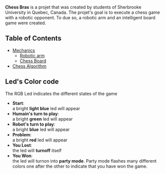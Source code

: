 **Chess Bras** is a projet that was created by students of Sherbrooke University in Quebec, Canada. The projet's goal is to execute a chess game with a robotic opponent. To due so, a robotic arm and an intelligent board game were created. 

## Table of Contents
- [Mechanics](https://github.com/ClanDesDindesLibres2/RoboticArm_ChessBoard_Mechanic/blob/main/README.md#mechanics-robotic-arm-and-chessboard)
   - [Robotic arm](https://github.com/ClanDesDindesLibres2/RoboticArm_ChessBoard_Mechanic#1--robotic-arm)
   - [Chess Board](https://github.com/ClanDesDindesLibres2/RoboticArm_ChessBoard_Mechanic#2--chessboard)
- [Chess Algorithm](https://github.com/ClanDesDindesLibres2/RoboticArm_ChessBoard_PI/tree/main/sunfish-master#introduction)
## Led's Color code 
The RGB Led indicates the different states of the game 
- **Start**: 
     <br>a bright **light blue** led will appear
- **Humain's turn to play**: 
     <br>a bright **green** led will appear
- **Robot's turn to play**:
     <br>a bright **blue** led will appear
- **Problem**: 
     <br>a bright **red** led will appear
- **You Lost**: 
     <br>the led will **turnoff** itself
- **You Won**: 
     <br>the led will turnon into **party mode**. Party mode flashes many different colors one after the other to indicate that you have won the game.
